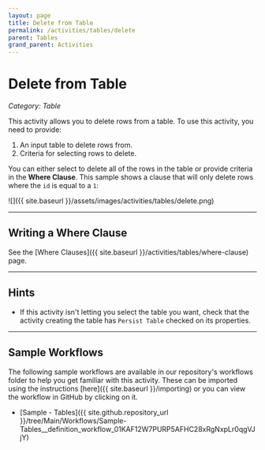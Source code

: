 ```yaml
---
layout: page
title: Delete from Table
permalink: /activities/tables/delete
parent: Tables
grand_parent: Activities
---
```


# Delete from Table
_Category: Table_

This activity allows you to delete rows from a table. To use this activity, you need to provide:
1. An input table to delete rows from.
1. Criteria for selecting rows to delete.

You can either select to delete all of the rows in the table or provide criteria in the **Where Clause**. This sample shows a clause that will only delete rows where the `id` is equal to a `1`:

![]({{ site.baseurl }}/assets/images/activities/tables/delete.png)

---

## Writing a Where Clause
See the [Where Clauses]({{ site.baseurl }}/activities/tables/where-clause) page.

---

## Hints
* If this activity isn't letting you select the table you want, check that the activity creating the table has `Persist Table` checked on its properties.

---

## Sample Workflows
The following sample workflows are available in our repository's workflows folder to help you get familiar with this activity. These can be imported using the instructions [here]({{ site.baseurl }}/importing) or you can view the workflow in GitHub by clicking on it.

* [Sample - Tables]({{ site.github.repository_url }}/tree/Main/Workflows/Sample-Tables__definition_workflow_01KAF12W7PURP5AFHC28xRgNxpLr0qgVJjY)
